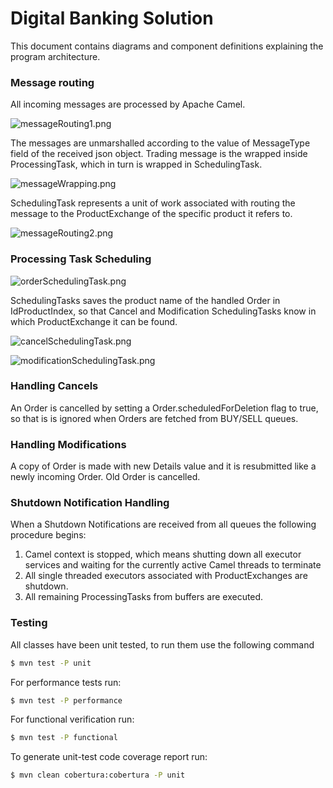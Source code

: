 # Digital Banking Solution

This document contains diagrams and component definitions explaining the program architecture.


### Message routing

All incoming messages are processed by Apache Camel.

![messageRouting1.png](https://bitbucket.org/repo/ALkroe/images/308647501-messageRouting1.png)

The messages are unmarshalled according to the value of MessageType field of the received json object. Trading message is the wrapped inside ProcessingTask, which in turn is wrapped in SchedulingTask.

![messageWrapping.png](https://bitbucket.org/repo/ALkroe/images/3537114086-messageWrapping.png)

SchedulingTask represents a unit of work associated with routing the message to the ProductExchange of the specific product it refers to.

![messageRouting2.png](https://bitbucket.org/repo/ALkroe/images/3163014348-messageRouting2.png)

### Processing Task Scheduling

![orderSchedulingTask.png](https://bitbucket.org/repo/ALkroe/images/53221301-orderSchedulingTask.png)

SchedulingTasks saves the product name of the handled Order in IdProductIndex, so that Cancel and Modification SchedulingTasks know in which ProductExchange it can be found.

![cancelSchedulingTask.png](https://bitbucket.org/repo/ALkroe/images/874750033-cancelSchedulingTask.png)

![modificationSchedulingTask.png](https://bitbucket.org/repo/ALkroe/images/2878997432-modificationSchedulingTask.png)

### Handling Cancels 

An Order is cancelled by setting a Order.scheduledForDeletion flag to true, so that is is ignored when Orders are fetched from BUY/SELL queues.

### Handling Modifications

A copy of Order is made with new Details value and it is resubmitted like a newly incoming Order. Old Order is cancelled.

### Shutdown Notification Handling

When a Shutdown Notifications are received from all queues the following procedure begins:

1. Camel context is stopped, which means shutting down all executor services and waiting for the currently active Camel threads to terminate
2. All single threaded executors associated with ProductExchanges are shutdown.
3. All remaining ProcessingTasks from buffers are executed.

### Testing

All classes have been unit tested, to run them use the following command

```sh
$ mvn test -P unit
```

For performance tests run:

```sh
$ mvn test -P performance
```

For functional verification run:

```sh
$ mvn test -P functional
```

To generate unit-test code coverage report run:

```sh
$ mvn clean cobertura:cobertura -P unit
```